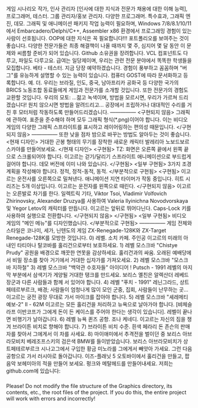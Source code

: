 
게임 시나리오 작가, 인사 관리자 [인사에 대한 지식과 전문가 채용에 대한 이해 능력], 프로그래머, 테스터. 그룹 관리자/홍보 관리자. 다양한 프로그래머. 특수효과, 그래픽 엔진, 데모. 그래픽 및 애니메이션 패키지 작업 능력이 필요하며, Windows 7/8/8.1/10/11에서 Embarcadero/Delphi/C++, Assembler x86 환경에서 프로그래밍 경험이 있는 사람이 선호됩니다. OOP에 대한 지식은 꼭 필요합니다!!! 포트폴리오를 보여주는 것이 좋습니다. 다양한 전문가들은 최종 해결책이 나올 때까지 몇 주, 심지어 몇 달 동안 이 문제와 씨름할 준비가 되어 있습니다. Github 소유권을 장려합니다. VCL 컴포넌트도 다루고, 파일도 다루고요. 급여는 일당제이며, 우리는 관련 전문 분야에서 똑똑한 학생들을 모집합니다. 베타 - 테스터. 지금 당장 예약하겠습니다. 경험이 풍부하고 꼼꼼하며 "버그"를 유능하게 설명할 수 있는 능력이 있습니다. 컴퓨터 GOST에 따라 문서화하고 등록합니다. 예. 더. 우리는 브라질, 인도, 중국, 남아프리카 공화국 등 다양한 국가의 BRICS 노동조합 동료들에게 게임과 전문가를 소개할 것입니다. 또한 전문가의 경험도 교환할 것입니다. 우리의 모토: …젊고 녹색이며, 방법을 모르시면, 우리가 가르쳐 드리겠습니다! 원치 않으시면 방법을 알려드리고... 공장에서 조립하거나 대대적인 수리를 거친 후 모터처럼 작동하도록 만들어드리겠습니다. ————— <구현되지 않음> 그래픽에 관하여. 표준을 준수해야 하며 모두 그래픽 형식(*.png)이어야 합니다. 이는 비디오 게임의 다양한 그래픽 스프라이트를 표시하고 레이어링하는 편의성 때문입니다. </구현되지 않음> ————— 또한 낮을 점차 밤으로 바꾸는 방법도 알아두는 것이 좋습니다. <현재 디자인> 거대한 곤봉 형태의 무기를 장착한 새로운 캐릭터 발레리아 노보드보르스카야를 만들어보세요. </현재 디자인> <구현됨> TZ: 화면은 오른쪽 끝에서 왼쪽 끝으로 스크롤되어야 합니다. 이고르는 걷기/달리기 스프라이트 애니메이션으로 부드럽게 걸어야 합니다. 데모 버전에 이미 나와 있습니다. </구현됨> <일부 구현됨> 3가지 조경 계획을 작성해야 합니다. 정적, 정적-동적, 동적. </부분적으로 구현됨> <구현됨> 이고르는 운전사를 오른쪽으로 밀쳐낸다. 애니메이션 지연 타이머가 작동 중입니다. 히트 시리즈는 5개 이상입니다. 이고르는 운전자를 왼쪽으로 때린다. </구현되지 않음> 이고르는 오른발로 차기를 한다. 일렉트릭 기타, Viktor Tsoi, Vladimir Volfovich Zhirinovsky, Alexander Druzya를 사용하여 Valeria Ilyinichna Novodvorskaya 및 Yegor Letov의 캐릭터를 만듭니다. 이고르는 앞뒤로 뛰어다닌다. Caps-Lock 키를 사용하여 실행으로 전환합니다. </구현되지 않음> </구현됨> <일부 구현됨> 비디오 게임의 "메인 메뉴"를 디자인했습니다. </부분적으로 구현됨> ————— 게임 전체와 스타일은 코나미, 세가, 닌텐도의 게임 ZX-Renegade-128K와 ZX-Target Renegade-128K를 모방한 것입니다. 0) 레벨. 소치 카페. 주인공 이고르의 미래의 아내인 타티아나 탈코바를 훌리건으로부터 보호하세요. 1) 레벨 모스크바 "Chistye Prudy" 공원을 배경으로 깨끗한 연못을 감상하세요. 훌리건과의 싸움. 오래된 예배당에서 비밀 장소를 찾아 거기에서 거대한 십자가를 가져오세요. 2) 레벨 모스크바 "모스크바 지하철" 3) 레벨 모스크바 "백악관 수호자들" 아이디어 ! Putsch - 1991 레벨의 마지막 부분에서 삼색기가 게양될 거대한 탱크를 만드세요. 보리스 옐친은 알렉산더 레베드 장군과 다른 사람들과 함께 서 있어야 합니다. 4) 레벨 "푸치 - 1991&quot; 레닌그라드, 상트페테르부르크, 배경; 사람들이 엄청나게 많이 모인 군중, 집회, 사람들이 난무하는 곳... 이고르는 궁전 광장 무대로 가서 마이크를 잡아야 합니다. 5) 레벨 모스크바 "셰레메티예보-2" Il - 62M 이고르는 모든 훌리건을 처리하고 뉴욕으로 날아가야 합니다. [뱌체슬라프 이반코프가 그에게 돈이 든 케이스를 주어야 한다는 생각이 있습니다]. 레벨이 끝나면 비행기가 날아갑니다. 6) 레벨 뉴욕 퀸즈 공항. 조나 케네디. 이고르는 자신의 짐을 챙겨 브라이튼 비치로 향해야 합니다. 7) 브라이튼 비치 수준. 흰색 페라리 돈 존슨의 판매자를 찾아서 그에게서 이 차를 사세요. 8) 마이애미에서 추격전을 벌이던 중 보리스 아브라모비치 베레조프스키의 검은색 BMW를 들이받았습니다. 보리스 아브라모비치가 상트페테르부르크 시나고그에서 구입한 황금 미노라를 그에게서 빼앗아 가세요. 그런 다음 공항으로 가서 러시아로 돌아갑니다. 이즈-플래닛 5 오토바이에서 훌리건을 만들고, 팝 음악 보헤미아의 적을 만들어 보세요. 펑크와 메탈헤드를 만들어내세요. 저희는 github.com에 있습니다:

###
Please! Do not modify the file structure of the Graphics directory, its contents, etc., the root files of the project. If you do this, the entire project will work with errors and incorrectly!
###
